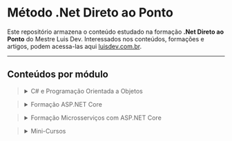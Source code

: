 # Método .Net Direto ao Ponto

Este repositório armazena o conteúdo estudado na formação **.Net Direto ao Ponto** do Mestre Luis Dev. Interessados nos conteúdos, formações e artigos, podem acessa-las aqui [luisdev.com.br](https://www.luisdev.com.br/pagina-de-cursos/).
___

## Conteúdos por módulo

> <details markdown='1'>
> <summary>C# e Programação Orientada a Objetos</summary>
>    <summary>
>        <ul>
>            <li> Fundamentos C# </li>
>            <li> Estrutura de controle de fluxo  </li>
>            <li> Trabalhando com Strings </li>
>            <li> Trabalhando com Array e Listas </li>
>            <li> Language Integrated-Query (LINQ) </li>
>            <li> Trabalhando com Datas </li>
>            <li> Trabalhando com Arquivos e Diretórios </li>
>            <li> Debbugging e Exceções </li>
>            <li> Programação Orientada a Objetos </li>
>        </ul>
>    </summary>
> </details>

> <details markdown='1'>
> <summary>Formação ASP.NET Core</summary>
>    <summary>
>        <ul>
>            <li> Em breve </li>
>        </ul>
>    </summary>
> </details>

> <details markdown='1'>
> <summary>Formação Microsserviços com ASP.NET Core</summary>
>    <summary>
>        <ul>
>            <li> Em breve </li>
>        </ul>
>    </summary>
> </details>

> <details markdown='1'>
> <summary>Mini-Cursos</summary>
>    <summary>
>        <ul>
>            <li> Em breve </li>
>        </ul>
>    </summary>
> </details>